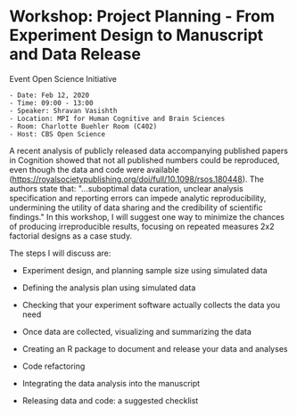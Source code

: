 # Workshop: Project Planning - From Experiment Design to Manuscript and Data Release
Event Open Science Initiative

    - Date: Feb 12, 2020
    - Time: 09:00 - 13:00
    - Speaker: Shravan Vasishth
    - Location: MPI for Human Cognitive and Brain Sciences
    - Room: Charlotte Buehler Room (C402)
    - Host: CBS Open Science

A recent analysis of publicly released data accompanying published papers in Cognition showed that not all published numbers could be reproduced, even though the data and code were available (https://royalsocietypublishing.org/doi/full/10.1098/rsos.180448). The authors state that: "...suboptimal data curation, unclear analysis specification and reporting errors can impede analytic reproducibility, undermining the utility of data sharing and the credibility of scientific findings." In this workshop, I will suggest one way to minimize the chances of producing irreproducible results, focusing on repeated measures 2x2 factorial designs as a case study.

The steps I will discuss are:

- Experiment design, and planning sample size using simulated data

- Defining the analysis plan using simulated data

- Checking that your experiment software actually collects the data you need

- Once data are collected, visualizing and summarizing the data

- Creating an R package to document and release your data and analyses

- Code refactoring

- Integrating the data analysis into the manuscript

- Releasing data and code: a suggested checklist 